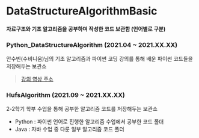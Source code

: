 # DataStructureAlgorithmBasic
#### 자료구조와 기초 알고리즘을 공부하며 작성한 코드 보관함 (언어별로 구분)

### Python_DataStructureAlgorithm (2021.04 ~ 2021.XX.XX)
안수빈(수비니움)님의 기초 알고리즘과 파이썬 코딩 강의를 통해 배운 파이썬 코드들을 저장해두는 보관소
> [강의 영상 주소](https://youtube.com/playlist?list=PL9mhQYIlKEhfg0aLdaO04wYUovLMXY4DU, "")

### HufsAlgorithm (2021.09 ~ 2021.XX.XX)
2-2학기 학부 수업을 통해 공부한 알고리즘 코드를 저장해두는 보관소
- Python : 파이썬 언어로 진행한 알고리즘 수업에서 공부한 코드 폴더
- Java : 자바 수업 중 다룬 일부 알고리즘 코드 폴더
